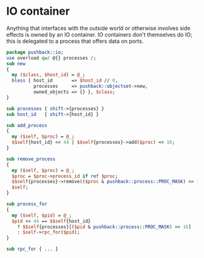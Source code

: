 # IO container
Anything that interfaces with the outside world or otherwise involves side
effects is owned by an IO container. IO containers don't themselves do IO; this
is delegated to a process that offers data on ports.

```perl
package pushback::io;
use overload qw/ @{} processes /;
sub new
{
  my ($class, $host_id) = @_;
  bless { host_id       => $host_id // 0,
          processes     => pushback::objectset->new,
          owned_objects => {} }, $class;
}

sub processes { shift->{processes} }
sub host_id   { shift->{host_id} }

sub add_process
{
  my ($self, $proc) = @_;
  $$self{host_id} << 44 | $$self{processes}->add($proc) << 16;
}

sub remove_process
{
  my ($self, $proc) = @_;
  $proc = $proc->process_id if ref $proc;
  $$self{processes}->remove(($proc & pushback::process::PROC_MASK) >> 16);
  $self;
}

sub process_for
{
  my ($self, $pid) = @_;
  $pid >> 44 == $$self{host_id}
    ? $$self{processes}[($pid & pushback::process::PROC_MASK) >> 16]
    : $self->rpc_for($pid);
}

sub rpc_for { ... }
```
